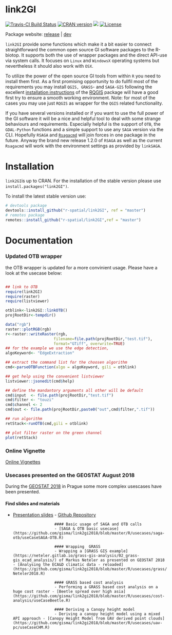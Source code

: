 # link2GI

[![Travis-CI Build Status](https://travis-ci.org/r-spatial/link2GI.svg?branch=master)](https://travis-ci.org/r-spatial/link2GI)
<a href="https://cran.r-project.org/web/checks/check_results_link2GI.html"><img border="0" src="http://www.r-pkg.org/badges/version/link2GI" alt="CRAN version"></a>
  ![](https://cranlogs.r-pkg.org/badges/grand-total/link2GI?color=green)
[![License](https://img.shields.io/badge/license-GPL%20%28%3E=%203%29-lightgrey.svg?style=flat)](http://www.gnu.org/licenses/gpl-3.0.html)

Package website: [release]( https://r-spatial.github.io/link2GI) | [dev](https://r-spatial.github.io/link2GI/dev)

`link2GI` provide some functions which make it a bit easier to connect straightforward the common open source GI software packages to the R-biotop. It supports both the use of wrapper packages and the direct API-use via system calls. It focuses on `Linux` and `WindowsX` operating systems but nevertheless it should also work with `OSX`.

To utilize the power of the open source GI tools from within `R` you need to install  them first. As a first promising opportunity to do fullfil most of the requirements you may install `QGIS, GRASS`- and `SAGA-GIS` following the excellent [installation instructions](https://github.com/jannes-m/RQGIS/blob/master/vignettes/install_guide.Rmd)  of the [RQGIS](https://CRAN.R-project.org/package=RQGIS) package will have a good first try to ensure a smooth working environment. Note: for most of the cases you may use just `RQGIS` as wrapper for the `QGIS` related functionality. 

If you have several versions installed or if you want to use the full power of the GI software it will be a nice and helpful tool to deal with some strange behaviours and requirements. Especially helpful is the support of `OTB`, the `GDAL-Python` functions and a simple support to use any `SAGA` version via the CLI. Hopefully `RSAGA` and [`Rsagacmd`](https://github.com/stevenpawley/Rsagacmd) will join forces in one package in the future. Anyway the brand new release 1.2.0 of  `RSAGA` as well as the current `Rsagacmd` will work with the environment settings as provided by `linkSAGA`.


# Installation

`link2GI`is up to CRAN. For the installation of the stable version please use `install.packages("link2GI")`. 

To install the  latest stable version use:
  ```r
# devtools package
devtools::install_github("r-spatial/link2GI", ref = "master")
# remotes package
remotes::install_github("r-spatial/link2GI",ref = "master")
```
# Documentation

### Updated OTB wrapper

the OTB wrapper is updated for a more convinient usage. Please have a look at the usecase below:
  
  ```r

## link to OTB
require(link2GI)
require(raster)
require(listviewer)

otblink<-link2GI::linkOTB()
projRootDir<-tempdir()

data("rgb")
raster::plotRGB(rgb)
r<-raster::writeRaster(rgb, 
                       filename=file.path(projRootDir,"test.tif"),
                       format="GTiff", overwrite=TRUE)
## for the example we use the edge detection, 
algoKeyword<- "EdgeExtraction"

## extract the command list for the choosen algorithm 
cmd<-parseOTBFunction(algo = algoKeyword, gili = otblink)

## get help using the convenient listviewer
listviewer::jsonedit(cmd$help)

## define the mandantory arguments all other will be default
cmd$input  <- file.path(projRootDir,"test.tif")
cmd$filter <- "touzi"
cmd$channel <- 2
cmd$out <- file.path(projRootDir,paste0("out",cmd$filter,".tif"))

## run algorithm
retStack<-runOTB(cmd,gili = otblink)

## plot filter raster on the green channel
plot(retStack)
```


### Online Vignette

[Online Vignettes](https://r-spatial.github.io/link2GI)


### Usecases presented on the GEOSTAT August 2018



During the [GEOSTAT 2018](http://opengeohub.org/node/146) in Prague some more complex usescases have been presented.

#### Find slides and materials
- [Presentation slides](https://gisma.github.io/link2gi2018/link2gi2018.html#1)
                        - [Github Repository](https://github.com/gisma/link2gi2018)
                        
                        
                        #### Basic usage of SAGA and OTB calls 
                        - [SAGA & OTB basic usecase](https://github.com/gisma/link2gi2018/blob/master/R/usecases/saga-otb/useCaseSAGA-OTB.R)
                        
                        #### Wrapping  GRASS 
                        - Wrapping a [GRASS GIS example](https://neteler.gitlab.io/grass-gis-analysis/02_grass-gis_ecad_analysis/) of Markus Neteler as presented on GEOSTAT 2018 - [Analysing the ECA&D climatic data - reloaded](https://github.com/gisma/link2gi2018/blob/master/R/usecases/grass/useCaseGRASS-Neteler2018.R)
                        
                        #### GRASS based cost analysis
                        - Performing a GRASS based cost analysis on a huge cost raster - [Beetle spread over high asia](https://github.com/gisma/link2gi2018/blob/master/R/usecases/cost-analysis/useCaseBeetle.R)
                        
                        #### Deriving a Canopy height model
                        - Deriving a canopy height model using a mixed API approach - [Canopy Height Model from UAV derived point clouds](https://github.com/gisma/link2gi2018/blob/master/R/usecases/uav-pc/useCaseCHM.R)
                        